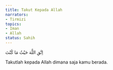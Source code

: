 ```yaml
---
title: Takut Kepada Allah
narrators:
- Tirmizi
topics:
- Iman
- Allah
status: Sahih
---
```


<p lang="ar">اِتَّقِ اللَّهَ حَيْثُ مَا كُنْتَ</p>

Takutlah kepada Allah dimana saja kamu berada.
